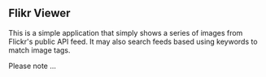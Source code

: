 ## Flikr Viewer
This is a simple application that simply shows a series of images from Flickr's public API feed. It may also search feeds based using keywords to match image tags. 

Please note ...

